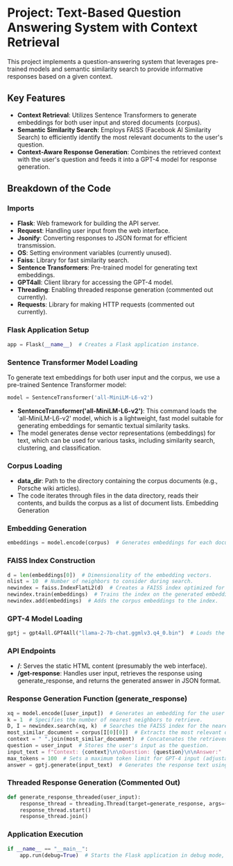 # Project: Text-Based Question Answering System with Context Retrieval

This project implements a question-answering system that leverages pre-trained models and semantic similarity search to provide informative responses based on a given context.

## Key Features

- **Context Retrieval**: Utilizes Sentence Transformers to generate embeddings for both user input and stored documents (corpus).
- **Semantic Similarity Search**: Employs FAISS (Facebook AI Similarity Search) to efficiently identify the most relevant documents to the user's question.
- **Context-Aware Response Generation**: Combines the retrieved context with the user's question and feeds it into a GPT-4 model for response generation.

## Breakdown of the Code

### Imports

- **Flask**: Web framework for building the API server.
- **Request**: Handling user input from the web interface.
- **Jsonify**: Converting responses to JSON format for efficient transmission.
- **OS**: Setting environment variables (currently unused).
- **Faiss**: Library for fast similarity search.
- **Sentence Transformers**: Pre-trained model for generating text embeddings.
- **GPT4all**: Client library for accessing the GPT-4 model.
- **Threading**: Enabling threaded response generation (commented out currently).
- **Requests**: Library for making HTTP requests (commented out currently).

### Flask Application Setup

```python
app = Flask(__name__)  # Creates a Flask application instance.
```
### Sentence Transformer Model Loading

To generate text embeddings for both user input and the corpus, we use a pre-trained Sentence Transformer model:

```python
model = SentenceTransformer('all-MiniLM-L6-v2')
```
- **SentenceTransformer('all-MiniLM-L6-v2')**: This command loads the 'all-MiniLM-L6-v2' model, which is a lightweight, fast model suitable for generating embeddings for semantic textual similarity tasks.
- The model generates dense vector representations (embeddings) for text, which can be used for various tasks, including similarity search, clustering, and classification.

### Corpus Loading
- **data_dir**: Path to the directory containing the corpus documents (e.g., Porsche wiki articles).
- The code iterates through files in the data directory, reads their contents, and builds the corpus as a list of document lists.
Embedding Generation

### Embedding Generation

```python
embeddings = model.encode(corpus)  # Generates embeddings for each document in the corpus
```

### FAISS Index Construction

```python
d = len(embeddings[0])  # Dimensionality of the embedding vectors.
nlist = 10  # Number of neighbors to consider during search.
newindex = faiss.IndexFlatL2(d)  # Creates a FAISS index optimized for efficient similarity search.
newindex.train(embeddings)  # Trains the index on the generated embeddings.
newindex.add(embeddings)  # Adds the corpus embeddings to the index.
```

### GPT-4 Model Loading

```python
gptj = gpt4all.GPT4All("llama-2-7b-chat.ggmlv3.q4_0.bin")  # Loads the GPT-4 model for text generation.
```

### API Endpoints
- **/**: Serves the static HTML content (presumably the web interface).
- **/get-response**: Handles user input, retrieves the response using generate_response, and returns the generated answer in JSON format.


### Response Generation Function (generate_response)

```python
xq = model.encode([user_input])  # Generates an embedding for the user's input.
k = 1  # Specifies the number of nearest neighbors to retrieve.
D, I = newindex.search(xq, k)  # Searches the FAISS index for the nearest neighbor (most similar document) to the user input.
most_similar_document = corpus[I[0][0]]  # Extracts the most relevant document from the corpus based on the search results.
context = " ".join(most_similar_document)  # Concatenates the retrieved document content into a single string.
question = user_input  # Stores the user's input as the question.
input_text = f"Context: {context}\n\nQuestion: {question}\n\nAnswer:"  # Prepares the input text for GPT-4, combining context and question with placeholders.
max_tokens = 100  # Sets a maximum token limit for GPT-4 input (adjustable).
answer = gptj.generate(input_text)  # Generates the response text using the GPT-4 model with the prepared context and question.
```

### Threaded Response Generation (Commented Out)

```python
def generate_response_threaded(user_input):
    response_thread = threading.Thread(target=generate_response, args=(user_input,))
    response_thread.start()
    response_thread.join()
```

### Application Execution

```python
if __name__ == "__main__":
    app.run(debug=True)  # Starts the Flask application in debug mode, allowing for automatic code reloading during development.
```

